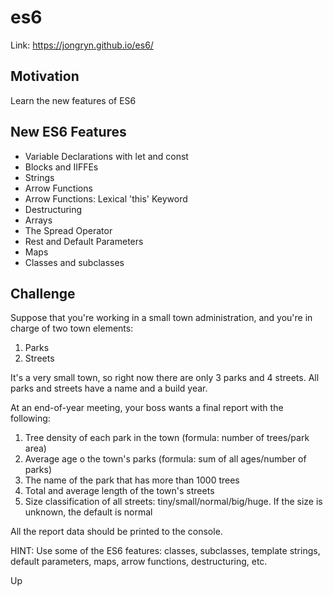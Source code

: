 # es6

Link: https://jongryn.github.io/es6/

## Motivation
Learn the new features of ES6

## New ES6 Features
- Variable Declarations with let and const
- Blocks and IIFFEs
- Strings
- Arrow Functions
- Arrow Functions: Lexical 'this' Keyword
- Destructuring
- Arrays
- The Spread Operator
- Rest and Default Parameters
- Maps
- Classes and subclasses

## Challenge
Suppose that you're working in a small town administration, and you're in charge of two town elements:
1. Parks
2. Streets

It's a very small town, so right now there are only 3 parks and 4 streets. All parks and streets have a name and a build year.

At an end-of-year meeting, your boss wants a final report with the following:
1. Tree density of each park in the town (formula: number of trees/park area)
2. Average age o the town's parks (formula: sum of all ages/number of parks)
3. The name of the park that has more than 1000 trees
4. Total and average length of the town's streets
5. Size classification of all streets: tiny/small/normal/big/huge. If the size is unknown, the default is normal

All the report data should be printed to the console.

HINT: Use some of the ES6 features: classes, subclasses, template strings, default parameters, maps, arrow functions, destructuring, etc.

Up
